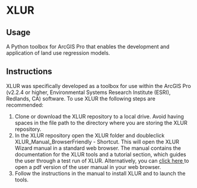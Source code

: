 # XLUR
## Usage
A Python toolbox for ArcGIS Pro that enables the development and application of land use regression models.
## Instructions
XLUR was specifically developed as a toolbox for use within the ArcGIS Pro (v2.2.4 or higher, Environmental Systems Research Institute (ESRI), Redlands, CA) software. To use XLUR the following steps are recommended:
1. Clone or download the XLUR repository to a local drive. Avoid having spaces in the file path to the directory where you are storing the XLUR repository. 
2. In the XLUR repository open the XLUR folder and doubleclick XLUR_Manual_BrowserFriendly - Shortcut. This will open the XLUR Wizard manual in a standard web browser. The manual contains the documentation for the XLUR tools and a tutorial section, which guides the user through a test run of XLUR. Alternatively, you can <a href="https://anmolter.github.io/XLUR/XLUR_documentation.pdf" type="application/pdf"> click here </a> to open a pdf version of the user manual in your web browser.
3. Follow the instructions in the manual to install XLUR and to launch the tools.  

